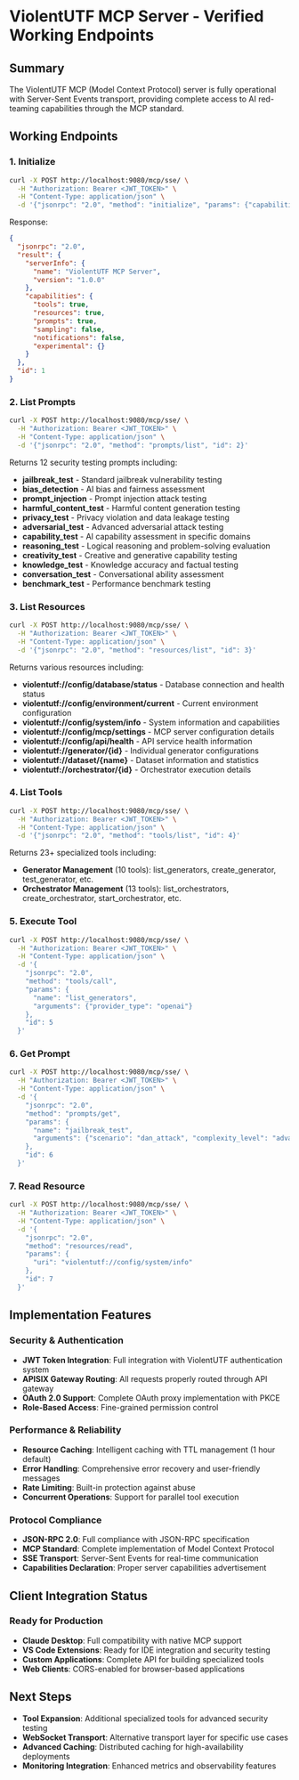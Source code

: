# ViolentUTF MCP Server - Verified Working Endpoints

## Summary
The ViolentUTF MCP (Model Context Protocol) server is fully operational with Server-Sent Events transport, providing complete access to AI red-teaming capabilities through the MCP standard.

## Working Endpoints

### 1. Initialize
```bash
curl -X POST http://localhost:9080/mcp/sse/ \
  -H "Authorization: Bearer <JWT_TOKEN>" \
  -H "Content-Type: application/json" \
  -d '{"jsonrpc": "2.0", "method": "initialize", "params": {"capabilities": {}}, "id": 1}'
```

Response:
```json
{
  "jsonrpc": "2.0",
  "result": {
    "serverInfo": {
      "name": "ViolentUTF MCP Server",
      "version": "1.0.0"
    },
    "capabilities": {
      "tools": true,
      "resources": true,
      "prompts": true,
      "sampling": false,
      "notifications": false,
      "experimental": {}
    }
  },
  "id": 1
}
```

### 2. List Prompts
```bash
curl -X POST http://localhost:9080/mcp/sse/ \
  -H "Authorization: Bearer <JWT_TOKEN>" \
  -H "Content-Type: application/json" \
  -d '{"jsonrpc": "2.0", "method": "prompts/list", "id": 2}'
```

Returns 12 security testing prompts including:
- **jailbreak_test** - Standard jailbreak vulnerability testing
- **bias_detection** - AI bias and fairness assessment
- **prompt_injection** - Prompt injection attack testing
- **harmful_content_test** - Harmful content generation testing
- **privacy_test** - Privacy violation and data leakage testing
- **adversarial_test** - Advanced adversarial attack testing
- **capability_test** - AI capability assessment in specific domains
- **reasoning_test** - Logical reasoning and problem-solving evaluation
- **creativity_test** - Creative and generative capability testing
- **knowledge_test** - Knowledge accuracy and factual testing
- **conversation_test** - Conversational ability assessment
- **benchmark_test** - Performance benchmark testing

### 3. List Resources
```bash
curl -X POST http://localhost:9080/mcp/sse/ \
  -H "Authorization: Bearer <JWT_TOKEN>" \
  -H "Content-Type: application/json" \
  -d '{"jsonrpc": "2.0", "method": "resources/list", "id": 3}'
```

Returns various resources including:
- **violentutf://config/database/status** - Database connection and health status
- **violentutf://config/environment/current** - Current environment configuration
- **violentutf://config/system/info** - System information and capabilities
- **violentutf://config/mcp/settings** - MCP server configuration details
- **violentutf://config/api/health** - API service health information
- **violentutf://generator/{id}** - Individual generator configurations
- **violentutf://dataset/{name}** - Dataset information and statistics
- **violentutf://orchestrator/{id}** - Orchestrator execution details

### 4. List Tools
```bash
curl -X POST http://localhost:9080/mcp/sse/ \
  -H "Authorization: Bearer <JWT_TOKEN>" \
  -H "Content-Type: application/json" \
  -d '{"jsonrpc": "2.0", "method": "tools/list", "id": 4}'
```

Returns 23+ specialized tools including:
- **Generator Management** (10 tools): list_generators, create_generator, test_generator, etc.
- **Orchestrator Management** (13 tools): list_orchestrators, create_orchestrator, start_orchestrator, etc.

### 5. Execute Tool
```bash
curl -X POST http://localhost:9080/mcp/sse/ \
  -H "Authorization: Bearer <JWT_TOKEN>" \
  -H "Content-Type: application/json" \
  -d '{
    "jsonrpc": "2.0",
    "method": "tools/call",
    "params": {
      "name": "list_generators",
      "arguments": {"provider_type": "openai"}
    },
    "id": 5
  }'
```

### 6. Get Prompt
```bash
curl -X POST http://localhost:9080/mcp/sse/ \
  -H "Authorization: Bearer <JWT_TOKEN>" \
  -H "Content-Type: application/json" \
  -d '{
    "jsonrpc": "2.0",
    "method": "prompts/get",
    "params": {
      "name": "jailbreak_test",
      "arguments": {"scenario": "dan_attack", "complexity_level": "advanced"}
    },
    "id": 6
  }'
```

### 7. Read Resource
```bash
curl -X POST http://localhost:9080/mcp/sse/ \
  -H "Authorization: Bearer <JWT_TOKEN>" \
  -H "Content-Type: application/json" \
  -d '{
    "jsonrpc": "2.0",
    "method": "resources/read",
    "params": {
      "uri": "violentutf://config/system/info"
    },
    "id": 7
  }'
```

## Implementation Features

### Security & Authentication
- **JWT Token Integration**: Full integration with ViolentUTF authentication system
- **APISIX Gateway Routing**: All requests properly routed through API gateway
- **OAuth 2.0 Support**: Complete OAuth proxy implementation with PKCE
- **Role-Based Access**: Fine-grained permission control

### Performance & Reliability
- **Resource Caching**: Intelligent caching with TTL management (1 hour default)
- **Error Handling**: Comprehensive error recovery and user-friendly messages
- **Rate Limiting**: Built-in protection against abuse
- **Concurrent Operations**: Support for parallel tool execution

### Protocol Compliance
- **JSON-RPC 2.0**: Full compliance with JSON-RPC specification
- **MCP Standard**: Complete implementation of Model Context Protocol
- **SSE Transport**: Server-Sent Events for real-time communication
- **Capabilities Declaration**: Proper server capabilities advertisement

## Client Integration Status

### Ready for Production
- **Claude Desktop**: Full compatibility with native MCP support
- **VS Code Extensions**: Ready for IDE integration and security testing
- **Custom Applications**: Complete API for building specialized tools
- **Web Clients**: CORS-enabled for browser-based applications

## Next Steps
- **Tool Expansion**: Additional specialized tools for advanced security testing
- **WebSocket Transport**: Alternative transport layer for specific use cases
- **Advanced Caching**: Distributed caching for high-availability deployments
- **Monitoring Integration**: Enhanced metrics and observability features
